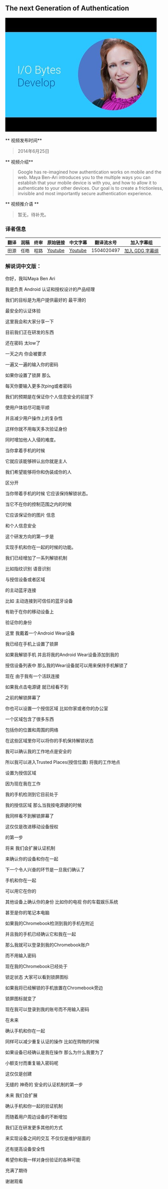 ## The next Generation of Authentication

![video_screenshot](images/I0lt8Tphn2A.jpg) 

** 视频发布时间**
 
> 2014年6月25日

** 视频介绍**

> Google has re-imagined how authentication works on mobile and the web. Maya Ben-Ari introduces you to the multiple ways you can establish that your mobile device is with you, and how to allow it to authenticate to your other devices. Our goal is to create a frictionless, invisible and most importantly secure authentication experience.

** 视频推介语 **

>  暂无，待补充。

### 译者信息 

| 翻译 | 润稿 | 终审 | 原始链接 | 中文字幕 |  翻译流水号  |  加入字幕组  |
| ----|----|----|----|----|----|----|
| 田源 | 任皓 | 程路 | [ Youtube ]( https://www.youtube.com/watch?v=I0lt8Tphn2A ) | [ Youtube ](https://www.youtube.com/watch?v=9_WZUTevi-E) | 1504020497 | [ 加入 GDG 字幕组 ]( http://www.gfansub.com/join_translator ) |


### 解说词中文版：

你好，我叫Maya Ben Ari  

我是负责 Android 认证和授权设计的产品经理

我们的目标是为用户提供最好的  最平滑的

最安全的认证体验

这里我会和大家分享一下

目前我们正在研发的东西

还在密码  太low了

一天之内  你会被要求

一遍又一遍的输入你的密码

如果你设置了锁屏  那么

每天你要输入更多次ping或者密码

我们的预期是在保证你个人信息安全的前提下  

使用户体验尽可能平顺

并且减少用户操作上的复杂性

这样你就不用每天多次验证身份

同时增加他人入侵的难度。

当你拿着手机的时候

它就应该能够辨认出你就是主人

我们希望能够将你和伪装成你的人

区分开

当你带着手机的时候  它应该保持解锁状态。

当它不在你的控制范围之内的时候  

它应该保证你的图片  信息

和个人信息安全  

这个研发方向的第一步是

实现手机和你在一起的时候的功能。

我们已经增加了一系列解锁机制

比如指纹识别  语音识别

与授信设备或者区域

的主动蓝牙连接

比如  主动连接到可信任的蓝牙设备

有助于在你的移动设备上

验证你的身份

这里  我戴着一个Android Wear设备

我已经在手机上设置了锁屏

如果我解锁手机  并且将我的Android Wear设备添加到我的

授信设备列表中  那么我的Wear设备就可以用来保持手机解锁了

现在  由于我有一个活跃连接

如果我点击电源键  就已经看不到

之前的解锁屏幕了

你也可以设置一个授信区域  比如你家或者你的办公室

一个区域包含了很多东西

包括你的位置和周围的网络

在这些区域里你可以将你的手机保持解锁状态

我可以确认我的工作地点是安全的

所以我可以进入Trusted Places(授信位置)  将我的工作地点

设置为授信区域

因为现在我在工作

我的手机检测到它目前处于

我的授信区域  那么当我按电源键的时候

我同样看不到解锁屏幕了

这仅仅是改进移动设备授权

的第一步

将来  我们会扩展认证机制

来确认你的设备和你在一起

下一个令人兴奋的环节是一旦我们确认了

手机和你在一起

可以用它在你的

其他设备上确认你的身份  比如你的电视  你的车载娱乐系统

甚至是你的笔记本电脑

如果我的Chromebook检测到我的手机在附近

并且我的手机已经确认它和我在一起

那么我就可以登录到我的Chromebook账户

而不用输入密码

现在我的Chromebook已经处于

锁定状态  大家可以看到锁屏图标

如果我将已经解锁的手机放置在Chromebook旁边

锁屏图标就变了

现在我可以登录到我的账号而不用输入密码

在未来

确认手机和你在一起

同样可以减少重复认证的操作  比如在购物的时候

如果设备已经确认是我在操作  那么为什么我要为了

小额支付而重复输入密码呢

这仅仅是创建

无缝的  神奇的  安全的认证机制的第一步

未来  我们会扩展

确认手机和你一起的验证机制

而随着用户周边设备的不断增加

我们正在研发更多其他的方式

来实现设备之间的交互  不仅仅是维护层面的

还有提高设备安全性

希望你和我一样对身份验证的各种可能

充满了期待

谢谢观看

